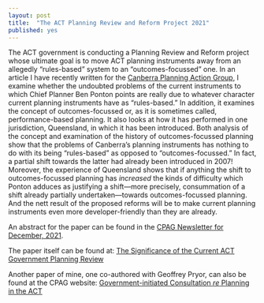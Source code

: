 ```yaml
---
layout: post
title:  "The ACT Planning Review and Reform Project 2021"
published: yes
---
```


The ACT government is conducting a Planning Review and Reform project whose ultimate goal is to move ACT planning instruments away from an allegedly “rules-based” system to an “outcomes-focussed” one. In an article I have recently written for the [Canberra Planning Action Group](https://www.canberraplanningactiongroup.com/), I examine whether the undoubted problems of the current instruments to which Chief Planner Ben Ponton points are really due to whatever character current planning instruments have as “rules-based.” In addition, it examines the concept of outcomes-focussed or, as it is sometimes called, performance-based planning. It also looks at how it has performed in one jurisdiction, Queensland, in which it has been introduced. Both analysis of the concept and examination of the history of outcomes-focussed planning show that the problems of Canberra’s planning instruments has nothing to do with its being “rules-based” as opposed to “outcomes-focussed.” In fact, a partial shift towards the latter had already been introduced in 2007! Moreover, the experience of Queensland shows that if anything the shift to outcomes-focussed planning has *increased* the kinds of difficulty which Ponton adduces as justifying a shift—more precisely, consummation of a shift already partially undertaken—towards outcomes-focussed planning. And the nett result of the proposed reforms will be to make current planning instruments even more developer-friendly than they are already.

An abstract for the paper can be found in the [CPAG Newsletter for December, 2021]( https://shoutout.wix.com/so/97NrQPpKd?languageTag=en&cid=7629bf73-2ec7-47f1-bb89-16168c7b5b03#/main).

The paper itself can be found at: [The Significance of the Current ACT Government Planning Review](https://www.canberraplanningactiongroup.com/post/the-significance-of-the-current-act-government-planning-review)

Another paper of mine, one co-authored with Geoffrey Pryor, can also be found at the CPAG website: [Government-initiated Consultation *re* Planning in the ACT](https://www.canberraplanningactiongroup.com/post/paving-the-path-to-a-brighter-future) 

